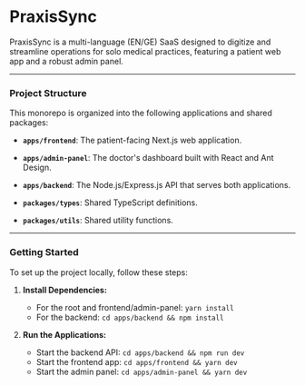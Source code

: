 # PraxisSync

PraxisSync is a multi-language (EN/GE) SaaS designed to digitize and streamline operations for solo medical practices, featuring a patient web app and a robust admin panel.

---

### Project Structure

This monorepo is organized into the following applications and shared packages:

- **`apps/frontend`**: The patient-facing Next.js web application.

- **`apps/admin-panel`**: The doctor's dashboard built with React and Ant Design.

- **`apps/backend`**: The Node.js/Express.js API that serves both applications.

- **`packages/types`**: Shared TypeScript definitions.

- **`packages/utils`**: Shared utility functions.

---

### Getting Started

To set up the project locally, follow these steps:

1.  **Install Dependencies:**

    - For the root and frontend/admin-panel: `yarn install`
    - For the backend: `cd apps/backend && npm install`

2.  **Run the Applications:**
    - Start the backend API: `cd apps/backend && npm run dev`
    - Start the frontend app: `cd apps/frontend && yarn dev`
    - Start the admin panel: `cd apps/admin-panel && yarn dev`
